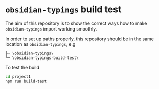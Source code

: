 # `obsidian-typings` build test

The aim of this repository is to show the correct ways how to make `obsidian-typings` import working smoothly.

In order to set up paths properly, this repository should be in the same location as `obsidian-typings`, e.g

```
├─ \obsidian-typings\
└─ \obsidian-typings-build-test\
```

To test the build

```bash
cd project1
npm run build-test
```
